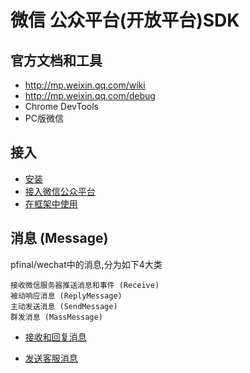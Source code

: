 # 微信 公众平台(开放平台)SDK

## 官方文档和工具

* http://mp.weixin.qq.com/wiki
* http://mp.weixin.qq.com/debug
* Chrome DevTools
* PC版微信


## 接入

* [安装](install.md)
* [接入微信公众平台](started.md)
* [在框架中使用](framework.md)

## 消息 (Message)

pfinal/wechat中的消息,分为如下4大类

    接收微信服务器推送消息和事件 (Receive)
    被动响应消息 (ReplyMessage)
    主动发送消息 (SendMessage)
    群发消息 (MassMessage)

* [接收和回复消息](message.md)


* [发送客服消息](send.md)
